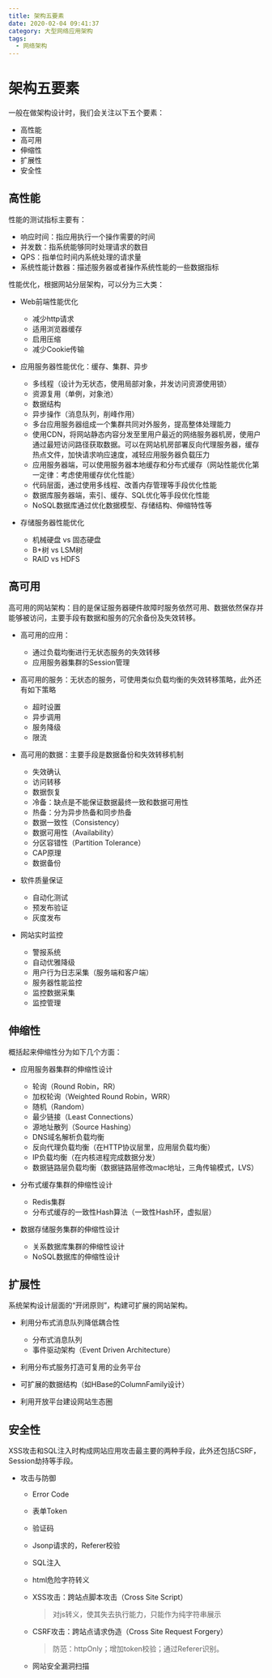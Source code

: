 ```yaml
---
title: 架构五要素
date: 2020-02-04 09:41:37
category: 大型网络应用架构
tags: 
  - 网络架构
---
```


# 架构五要素

一般在做架构设计时，我们会关注以下五个要素：

- 高性能
- 高可用
- 伸缩性
- 扩展性
- 安全性

## 高性能

性能的测试指标主要有：

- 响应时间：指应用执行一个操作需要的时间
- 并发数：指系统能够同时处理请求的数目
- QPS：指单位时间内系统处理的请求量
- 系统性能计数器：描述服务器或者操作系统性能的一些数据指标

性能优化，根据网站分层架构，可以分为三大类：

- Web前端性能优化

    - 减少http请求
    - 适用浏览器缓存
    - 启用压缩
    - 减少Cookie传输

- 应用服务器性能优化：缓存、集群、异步

    - 多线程（设计为无状态，使用局部对象，并发访问资源使用锁）
    - 资源复用（单例，对象池）
    - 数据结构
    - 异步操作（消息队列，削峰作用）
    - 多台应用服务器组成一个集群共同对外服务，提高整体处理能力
    - 使用CDN，将网站静态内容分发至里用户最近的网络服务器机房，使用户通过最短访问路径获取数据。可以在网站机房部署反向代理服务器，缓存热点文件，加快请求响应速度，减轻应用服务器负载压力
    - 应用服务器端，可以使用服务器本地缓存和分布式缓存（网站性能优化第一定律：考虑使用缓存优化性能）
    - 代码层面，通过使用多线程、改善内存管理等手段优化性能
    - 数据库服务器端，索引、缓存、SQL优化等手段优化性能
    - NoSQL数据库通过优化数据模型、存储结构、伸缩特性等

- 存储服务器性能优化

    - 机械硬盘 vs 固态硬盘
    - B+树 vs LSM树
    - RAID vs HDFS

## 高可用

高可用的网站架构：目的是保证服务器硬件故障时服务依然可用、数据依然保存并能够被访问，主要手段有数据和服务的冗余备份及失效转移。

- 高可用的应用：

    - 通过负载均衡进行无状态服务的失效转移
    - 应用服务器集群的Session管理

- 高可用的服务：无状态的服务，可使用类似负载均衡的失效转移策略，此外还有如下策略

    - 超时设置
    - 异步调用
    - 服务降级
    - 限流

- 高可用的数据：主要手段是数据备份和失效转移机制

    - 失效确认
    - 访问转移
    - 数据恢复
    - 冷备：缺点是不能保证数据最终一致和数据可用性
    - 热备：分为异步热备和同步热备
    - 数据一致性（Consistency）
    - 数据可用性（Availability）
    - 分区容错性（Partition Tolerance）
    - CAP原理
    - 数据备份

- 软件质量保证

    - 自动化测试
    - 预发布验证
    - 灰度发布

- 网站实时监控

    - 警报系统
    - 自动优雅降级
    - 用户行为日志采集（服务端和客户端）
    - 服务器性能监控
    - 监控数据采集
    - 监控管理

## 伸缩性

概括起来伸缩性分为如下几个方面：

- 应用服务器集群的伸缩性设计
    
    - 轮询（Round Robin，RR）
    - 加权轮询（Weighted Round Robin，WRR）
    - 随机（Random）
    - 最少链接（Least Connections）
    - 源地址散列（Source Hashing）
    - DNS域名解析负载均衡
    - 反向代理负载均衡（在HTTP协议层里，应用层负载均衡）
    - IP负载均衡（在内核进程完成数据分发）
    - 数据链路层负载均衡（数据链路层修改mac地址，三角传输模式，LVS）

- 分布式缓存集群的伸缩性设计

    - Redis集群
    - 分布式缓存的一致性Hash算法（一致性Hash环，虚拟层）

- 数据存储服务集群的伸缩性设计

    - 关系数据库集群的伸缩性设计
    - NoSQL数据库的伸缩性设计

## 扩展性

系统架构设计层面的“开闭原则”，构建可扩展的网站架构。

- 利用分布式消息队列降低耦合性

    - 分布式消息队列
    - 事件驱动架构（Event Driven Architecture）

- 利用分布式服务打造可复用的业务平台

- 可扩展的数据结构（如HBase的ColumnFamily设计）

- 利用开放平台建设网站生态圈

## 安全性

XSS攻击和SQL注入时构成网站应用攻击最主要的两种手段，此外还包括CSRF，Session劫持等手段。

- 攻击与防御

    - Error Code
    - 表单Token
    - 验证码
    - Jsonp请求的，Referer校验
    - SQL注入
    - html危险字符转义
    - XSS攻击：跨站点脚本攻击（Cross Site Script）

        > 对js转义，使其失去执行能力，只能作为纯字符串展示

    - CSRF攻击：跨站点请求伪造（Cross Site Request Forgery）

        > 防范：httpOnly；增加token校验；通过Referer识别。

    - 网站安全漏洞扫描